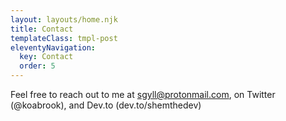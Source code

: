 ```yaml
---
layout: layouts/home.njk
title: Contact
templateClass: tmpl-post
eleventyNavigation:
  key: Contact
  order: 5
---
```


Feel free to reach out to me at sgyll@protonmail.com, on Twitter (@koabrook), and Dev.to (dev.to/shemthedev)
